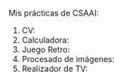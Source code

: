 Mis prácticas de CSAAI:

  1. CV:
  2. Calculadora:
  3. Juego Retro:
  4. Procesado de imágenes:
  5. Realizador de TV: 
